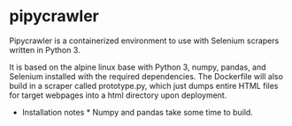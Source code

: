 # pipycrawler

Pipycrawler is a containerized environment to use with Selenium scrapers written in Python 3. 

It is based on the alpine linux base with Python 3, numpy, pandas, and Selenium installed with the required dependencies. The Dockerfile will also build in a scraper called prototype.py, which just dumps entire HTML files for target webpages into a html directory upon deployment.


* Installation notes *
Numpy and pandas take some time to build. 
